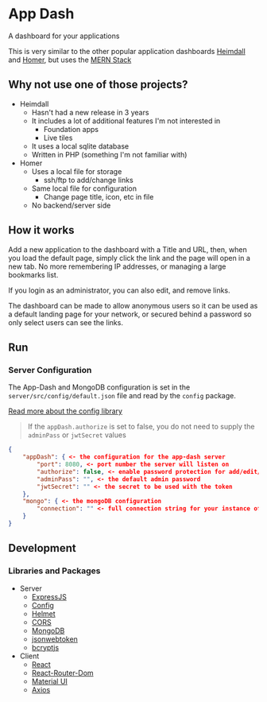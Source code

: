 # App Dash
A dashboard for your applications

This is very similar to the other popular application dashboards [Heimdall](https://heimdall.site/) and [Homer](https://github.com/bastienwirtz/homer), but uses the [MERN Stack](https://www.mongodb.com/mern-stack)


## Why not use one of those projects?

- Heimdall
    - Hasn't had a new release in 3 years
    - It includes a lot of additional features I'm not interested in
        - Foundation apps
        - Live tiles
    - It uses a local sqlite database
    - Written in PHP (something I'm not familiar with)
- Homer
    - Uses a local file for storage
        - ssh/ftp to add/change links
    - Same local file for configuration
        - Change page title, icon, etc in file
    - No backend/server side

## How it works
Add a new application to the dashboard with a Title and URL, then, when you load the default page, simply click the link and the page will open in a new tab. No more remembering IP addresses, or managing a large bookmarks list.

If you login as an administrator, you can also edit, and remove links.

The dashboard can be made to allow anonymous users so it can be used as a default landing page for your network, or secured behind a password so only select users can see the links.

## Run

### Server Configuration
The App-Dash and MongoDB configuration is set in the `server/src/config/default.json` file and read by the `config` package. 

[Read more about the config library](https://github.com/lorenwest/node-config#readme)

> If the `appDash.authorize` is set to false, you do not need to supply the `adminPass` or `jwtSecret` values

```json
{
    "appDash": { <- the configuration for the app-dash server
        "port": 8080, <- port number the server will listen on
        "authorize": false, <- enable password protection for add/edit/delete
        "adminPass": "", <- the default admin password
        "jwtSecret": "" <- the secret to be used with the token
    },
    "mongo": { <- the mongoDB configuration
        "connection": "" <- full connection string for your instance of MongoDB
    }
}
```

## Development

### Libraries and Packages
- Server
    - [ExpressJS](http://expressjs.com/)
    - [Config](https://github.com/lorenwest/node-config#readme)
    - [Helmet](https://helmetjs.github.io/)
    - [CORS](https://github.com/expressjs/cors)
    - [MongoDB](https://mongodb.github.io/node-mongodb-native/)
    - [jsonwebtoken](https://github.com/auth0/node-jsonwebtoken#readme)
    - [bcryptjs](https://github.com/dcodeIO/bcrypt.js#readme)
- Client
    - [React](https://reactjs.org/)
    - [React-Router-Dom](https://reactrouter.com/web/guides/quick-start)
    - [Material UI](https://mui.com/)
    - [Axios](https://axios-http.com/)